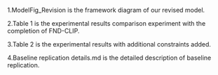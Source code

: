 1.ModelFig_Revision is the framework diagram of our revised model.

2.Table 1 is the experimental results comparison experiment with the completion of FND-CLIP.

3.Table 2 is the experimental results with additional constraints added.

4.Baseline replication details.md is the detailed description of baseline replication.
